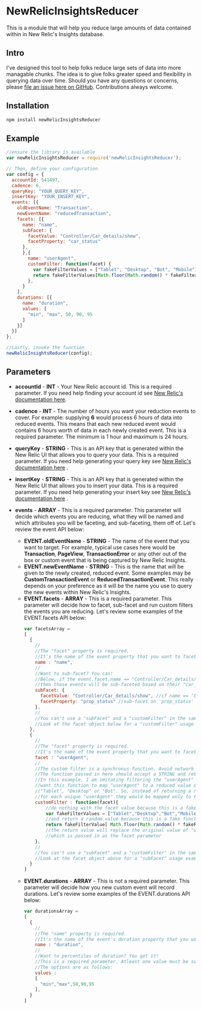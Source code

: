 # NewRelicInsightsReducer
This is a module that will help you reduce large amounts of data contained within in New Relic's Insights database.

## Intro
I've designed this tool to help folks reduce large sets of data into more managable chunks. The idea is to give folks greater speed and flexibility in querying data over time. Should you have any questions or concerns, please [file an issue here on GitHub](https://github.com/RyanThomasMusser/NewRelicInsightsReducer/issues/new). Contributions always welcome.

## Installation
```javascript
npm install newRelicInsightsReducer
```

## Example

```javascript
//ensure the library is available
var newRelicInsightsReducer = require('newRelicInsightsReducer');

// Then, define your configuration
var config = {
  accountId: 541497,
  cadence: 6,
  queryKey: "YOUR_QUERY_KEY",
  insertKey: "YOUR_INSERT_KEY",
  events: [{
    oldEventName: "Transaction",
    newEventName: "reducedTransaction",
    facets: [{
      name: "name",
      subFacet: {
        facetValue: "Controller/Car_details/show",
        facetProperty: "car_status"
      },
      },{
        name: "userAgent",
        customFilter: function(facet) {
          var fakeFilterValues = ["Tablet", "Desktop", "Bot", "Mobile"];
          return fakeFilterValues[Math.floor(Math.random() * fakeFilterValues.length)];
        },
      }
    ],
    durations: [{
      name: "duration",
      values: [
        "min", "max", 50, 90, 95
      ]
    }]
  }]
};

//Lastly, invoke the function
newRelicInsightsReducer(config);

```

## Parameters
* **accountId** - **INT** - Your New Relic account id. This is a required parameter. If you need help finding your account id see [New Relic's documentation here](https://docs.newrelic.com/docs/accounts-partnerships/accounts/account-setup/account-id).

* **cadence** - **INT** - The number of hours you want your reduction events to cover. For example: supplying **6** would process 6 hours of data into reduced events. This means that each new reduced event would contains 6 hours worth of data in each newly created event. This is a required parameter. The minimum is 1 hour and maximum is 24 hours. 

* **queryKey** - **STRING** - This is an API key that is generated within the New Relic UI that allows you to query your data. This is a required parameter. If you need help generating your query key see [New Relic's documentation here](https://docs.newrelic.com/docs/insights/insights-api/get-data/query-insights-event-data-api#register) . 

* **insertKey** - **STRING** - This is an API key that is generated within the New Relic UI that allows you to insert your data. This is a required parameter. If you need help generating your insert key see [New Relic's documentation here](https://docs.newrelic.com/docs/insights/insights-api/get-data/query-insights-event-data-api#register) .  

* **events** - **ARRAY** - This is a required parameter. This parameter will decide which events you are reducing, what they will be named and which attributes you will be faceting, and sub-faceting, them off of. Let's review the event API below:  
    
    * **EVENT.oldEventName** - **STRING** - The name of the event that you want to target. For example, typical use cases here would be **Transaction**, **PageView**, **TransactionError** or any other out of the box or custom event that is being captured by New Relic Insights.
    * **EVENT.newEventName** - **STRING** - This is the name that will be given to the newly created, reduced event. Some examples may be **CustomTransactionEvent** or **ReducedTransactionEvent**. This really depends on your preference as it will be the name you use to query the new events within New Relic's Insights.
    * **EVENT.facets** - **ARRAY** - This is a required parameter. This parameter will decide how to facet, sub-facet and run custom filters the events you are reducing. Let's review some examples of the EVENT.facets API below:
        ```javascript
        var facetsArray = 
        [
          {
            //
            //The "facet" property is required. 
            //It's the name of the event property that you want to facet.
            name : "name",
            //
            //Want to sub-facet? You can! 
            //Below, if the event.facet.name == "Controller/Car_details/show"
            //then those events will be sub-faceted based on their "car_status" property.
            subFacet: {
              facetValue: "Controller/Car_details/show", //if name == 'Controller/Car_details/show'
              facetProperty: "prop_status" //sub-facet on 'prop_status'
            },
            //
            //You can't use a "subFacet" and a "customFilter" in the same facet object.
            //Look at the facet object below for a "customFilter" usage example.
          },
          {
            //
            //The "facet" property is required. 
            //It's the name of the event property that you want to facet.
            facet : "userAgent",
            //
            //The custom filter is a synchronus function. Avoid network calls here.
            //The function passed in here should accept a STRING and return a STRING.
            //In this example, I am imitating filtering the "userAgent" and I would
            //want this function to map "userAgent" to a reduced value of "Mobile",
            //"Tablet", "Desktop" or "Bot". So, instead of returning a reduced event
            //for each unique "userAgent" they would be mapped only to these 4 values.
            customFilter : function(facet){
                //do nothing with the facet value because this is a fake function
                var fakeFilterValues = ["Tablet","Desktop","Bot","Mobile"];
                //and return a random value because this is a fake function
                return fakeFilterValue[ Math.floor(Math.random() * fakeFilterValues.length) ];
                //the return value will replace the original value of "userAgent"
                //which is passed in as the facet parameter
            },
            //
            //You can't use a "subFacet" and a "customFilter" in the same facet object.
            //Look at the facet object above for a "subFacet" usage example.
          }
        ]
        ```
    * **EVENT.durations** - **ARRAY** - This is not a required parameter. This parameter will decide how you new custom event will record durations. Let's review some examples of the EVENT.durations API below:
        ```javascript
        var durationsArray = 
        [
          {
            //
            //The "name" property is required. 
            //It's the name of the event's duration property that you want to retrieve.
            name : "duration",
            //
            //Want to percentiles of duration? You got it! 
            //This is a required parameter. Atleast one value must be supplied.
            //The options are as follows:
            values : 
            [
              "min","max",50,90,95
            ],
          }
        ]
        ```
  


